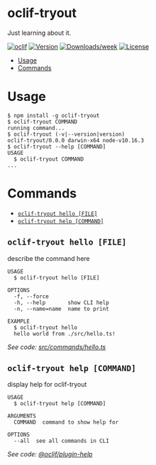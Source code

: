 oclif-tryout
============

Just learning about it.

[![oclif](https://img.shields.io/badge/cli-oclif-brightgreen.svg)](https://oclif.io)
[![Version](https://img.shields.io/npm/v/oclif-tryout.svg)](https://npmjs.org/package/oclif-tryout)
[![Downloads/week](https://img.shields.io/npm/dw/oclif-tryout.svg)](https://npmjs.org/package/oclif-tryout)
[![License](https://img.shields.io/npm/l/oclif-tryout.svg)](https://github.com/_play/oclif-tryout/blob/master/package.json)

<!-- toc -->
* [Usage](#usage)
* [Commands](#commands)
<!-- tocstop -->
# Usage
<!-- usage -->
```sh-session
$ npm install -g oclif-tryout
$ oclif-tryout COMMAND
running command...
$ oclif-tryout (-v|--version|version)
oclif-tryout/0.0.0 darwin-x64 node-v10.16.3
$ oclif-tryout --help [COMMAND]
USAGE
  $ oclif-tryout COMMAND
...
```
<!-- usagestop -->
# Commands
<!-- commands -->
* [`oclif-tryout hello [FILE]`](#oclif-tryout-hello-file)
* [`oclif-tryout help [COMMAND]`](#oclif-tryout-help-command)

## `oclif-tryout hello [FILE]`

describe the command here

```
USAGE
  $ oclif-tryout hello [FILE]

OPTIONS
  -f, --force
  -h, --help       show CLI help
  -n, --name=name  name to print

EXAMPLE
  $ oclif-tryout hello
  hello world from ./src/hello.ts!
```

_See code: [src/commands/hello.ts](https://github.com/_play/oclif-tryout/blob/v0.0.0/src/commands/hello.ts)_

## `oclif-tryout help [COMMAND]`

display help for oclif-tryout

```
USAGE
  $ oclif-tryout help [COMMAND]

ARGUMENTS
  COMMAND  command to show help for

OPTIONS
  --all  see all commands in CLI
```

_See code: [@oclif/plugin-help](https://github.com/oclif/plugin-help/blob/v2.2.1/src/commands/help.ts)_
<!-- commandsstop -->
